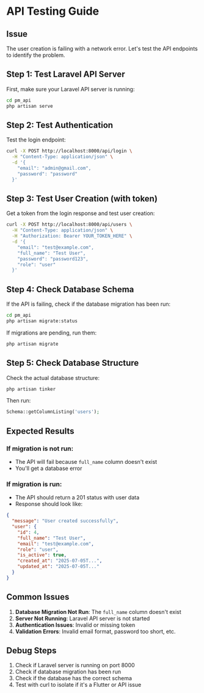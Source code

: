 # API Testing Guide

## Issue
The user creation is failing with a network error. Let's test the API endpoints to identify the problem.

## Step 1: Test Laravel API Server
First, make sure your Laravel API server is running:
```bash
cd pm_api
php artisan serve
```

## Step 2: Test Authentication
Test the login endpoint:
```bash
curl -X POST http://localhost:8000/api/login \
  -H "Content-Type: application/json" \
  -d '{
    "email": "admin@gmail.com",
    "password": "password"
  }'
```

## Step 3: Test User Creation (with token)
Get a token from the login response and test user creation:
```bash
curl -X POST http://localhost:8000/api/users \
  -H "Content-Type: application/json" \
  -H "Authorization: Bearer YOUR_TOKEN_HERE" \
  -d '{
    "email": "test@example.com",
    "full_name": "Test User",
    "password": "password123",
    "role": "user"
  }'
```

## Step 4: Check Database Schema
If the API is failing, check if the database migration has been run:
```bash
cd pm_api
php artisan migrate:status
```

If migrations are pending, run them:
```bash
php artisan migrate
```

## Step 5: Check Database Structure
Check the actual database structure:
```bash
php artisan tinker
```

Then run:
```php
Schema::getColumnListing('users');
```

## Expected Results

### If migration is not run:
- The API will fail because `full_name` column doesn't exist
- You'll get a database error

### If migration is run:
- The API should return a 201 status with user data
- Response should look like:
```json
{
  "message": "User created successfully",
  "user": {
    "id": 4,
    "full_name": "Test User",
    "email": "test@example.com",
    "role": "user",
    "is_active": true,
    "created_at": "2025-07-05T...",
    "updated_at": "2025-07-05T..."
  }
}
```

## Common Issues

1. **Database Migration Not Run**: The `full_name` column doesn't exist
2. **Server Not Running**: Laravel API server is not started
3. **Authentication Issues**: Invalid or missing token
4. **Validation Errors**: Invalid email format, password too short, etc.

## Debug Steps

1. Check if Laravel server is running on port 8000
2. Check if database migration has been run
3. Check if the database has the correct schema
4. Test with curl to isolate if it's a Flutter or API issue 